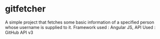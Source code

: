 # gitfetcher
A simple project that fetches some basic information of a specified person whose username is supplied to it.
Framework used : Angular JS, 
API Used : GitHub API v3
